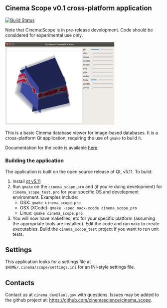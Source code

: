## Cinema Scope v0.1 cross-platform application
[![Build Status](https://travis-ci.org/cinemascience/cinema_scope.svg?branch=master)](https://travis-ci.org/cinemascience/cinema_scope)

Note that Cinema:Scope is in pre-release development. Code should be considered
for experimental use only.

<img src="docs/img/cinema_scope.png" width="350">

This is a basic Cinema database viewer for image-based databases. It is
a cross-platform Qt application, requiring the use of `qmake` to build it.

Documentation for the code is available [here](https://cinemascience.github.io/cinema_scope/html/index.html).

### Building the application

The application is built on the open source release of Qt, v5.11. To build:

1. Install [qt v5.11](https://www.qt.io/download-qt-installer?hsCtaTracking=9f6a2170-a938-42df-a8e2-a9f0b1d6cdce%7C6cb0de4f-9bb5-4778-ab02-bfb62735f3e5) 
2. Run `qmake` on the `cinema_scope.pro` and (if you're doing development) for `cinema_scope_test.pro` for your specific OS and
development environment. Examples include:
    - OSX: `qmake cinema_scope.pro`
    - OSX (XCode): `qmake -spec macx-xcode cinema_scope.pro`
    - Linux: `qmake cinema_scope.pro`
3. You will now have makefiles, etc for your specific platform (assuming the
appropriate tools are installed). Edit the code and run `make` to create
executables. Build the `cinema_scope_test` project if you want to run unit tests.

## Settings

This application looks for a settings file at `$HOME/.cinema/scope/settings.ini` for an INI-style settings file.

## Contacts

Contact us at `cinema_dev@lanl.gov` with questions. Issues may be added to the
github project at: https://github.com/cinemascience/cinema_scope.
